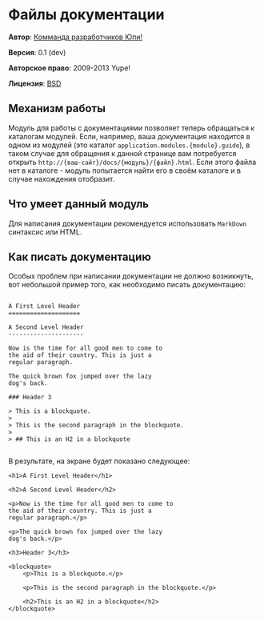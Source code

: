 # Файлы документации #

**Автор**: [Комманда разработчиков Юпи!](http://yupe.ru/feedback/index?from=docs)

**Версия**: 0.1 (dev)

**Авторское право**:  2009-2013 Yupe!

**Лицензия**: [BSD](https://github.com/yupe/yupe/blob/master/LICENSE)


## Механизм работы ##

Модуль для работы с документациями позволяет теперь обращаться к каталогам модулей.
Если, например, ваша документация находится в одном из модулей (это каталог `application.modules.{module}.guide`),
в таком случае для обращения к данной странице вам потребуется открыть `http://{ваш-сайт}/docs/{модуль}/{файл}.html`.
Если этого файла нет в каталоге - модуль попытается найти его в своём каталоге и в случае нахождения отобразит.

## Что умеет данный модуль ##

Для написания документации рекомендуется использовать `MarkDown` синтаксис или HTML.

## Как писать документацию ##

Особых проблем при написании документации не должно возникнуть, вот небольшой пример того, как необходимо
писать документацию:

<pre><code class="markdown">
A First Level Header
====================

A Second Level Header
---------------------

Now is the time for all good men to come to
the aid of their country. This is just a
regular paragraph.

The quick brown fox jumped over the lazy
dog's back.

### Header 3

> This is a blockquote.
> 
> This is the second paragraph in the blockquote.
>
> ## This is an H2 in a blockquote

</code></pre>

В результате, на экране будет показано следующее:

~~~
<h1>A First Level Header</h1>

<h2>A Second Level Header</h2>

<p>Now is the time for all good men to come to
the aid of their country. This is just a
regular paragraph.</p>

<p>The quick brown fox jumped over the lazy
dog's back.</p>

<h3>Header 3</h3>

<blockquote>
    <p>This is a blockquote.</p>

    <p>This is the second paragraph in the blockquote.</p>

    <h2>This is an H2 in a blockquote</h2>
</blockquote>
~~~